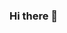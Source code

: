 <meta name="google-site-verification" content="lxoI01DDocV6pU07UeRTlOjytGuGbkqJslc3v-DZ1Ls" />

### Hi there 👋
<!--
**matthijslanser/matthijslanser** is a ✨ _special_ ✨ repository because its `README.md` (this file) appears on your GitHub profile.

Here are some ideas to get you started:

- 🔭 I’m currently working on ...
- 🌱 I’m currently learning ...
- 👯 I’m looking to collaborate on ...
- 🤔 I’m looking for help with ...
- 💬 Ask me about ...
- 📫 How to reach me: ...
- 😄 Pronouns: ...
- ⚡ Fun fact: ...
-->

